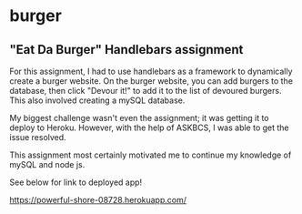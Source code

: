 # burger

## "Eat Da Burger" Handlebars assignment

For this assignment, I had to use handlebars as a framework to dynamically create a burger website. On the burger website, you can add burgers to the database, then click "Devour it!" to add it to the list of devoured burgers. This also involved creating a mySQL database.

My biggest challenge wasn't even the assignment; it was getting it to deploy to Heroku. However, with the help of ASKBCS, I was able to get the issue resolved.

This assignment most certainly motivated me to continue my knowledge of mySQL and node js.

See below for link to deployed app!

https://powerful-shore-08728.herokuapp.com/